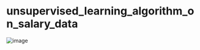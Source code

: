 # unsupervised_learning_algorithm_on_salary_data







![image](https://user-images.githubusercontent.com/114800813/234937518-0f4ae139-44f2-4c4b-acf0-30749a5a1520.png)

